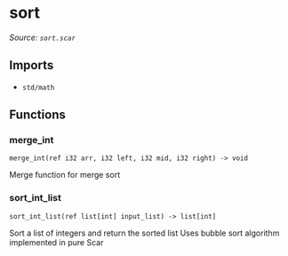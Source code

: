 # sort

*Source: `sort.scar`*

## Imports

- `std/math`

## Functions

### merge_int

`merge_int(ref i32 arr, i32 left, i32 mid, i32 right) -> void`

Merge function for merge sort

### sort_int_list

`sort_int_list(ref list[int] input_list) -> list[int]`

Sort a list of integers and return the sorted list
Uses bubble sort algorithm implemented in pure Scar

